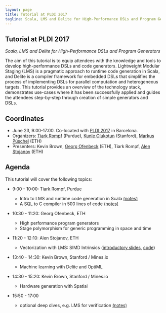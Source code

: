 ```yaml
---
layout: page
title: Tutorial at PLDI 2017
tagline: Scala, LMS and Delite for High-Performance DSLs and Program Generators
---
```


## Tutorial at PLDI 2017

_Scala, LMS and Delite for High-Performance DSLs and Program Generators_

The aim of this tutorial is to equip attendees with the knowledge and tools to develop high-performance DSLs and code generators. Lightweight Modular Staging (LMS) is a pragmatic approach to runtime code generation in Scala, and Delite is a compiler framework for embedded DSLs that simplifies the process of implementing DSLs for parallel computation and heterogeneous targets. This tutorial provides an overview of the technology stack, demonstrates use-cases where it has been successfully applied and guides the attendees step-by-step through creation of simple generators and DSLs.

## Coordinates

- June 23, 9:00-17:00. Co-located with [PLDI 2017](http://pldi2017.sigplan.org) in Barcelona.
- Organizers: [Tiark Rompf](http://tiarkrompf.github.io) (Purdue), [Kunle Olukotun](http://ogun.stanford.edu/~kunle) (Stanford), [Markus Püschel](http://www.inf.ethz.ch/personal/markusp/) (ETH)
- Presenters: Kevin Brown, [Georg Ofenbeck](https://georgofenbeck.github.io/) (ETH), Tiark Rompf, [Alen Stojanov](https://astojanov.github.io/) (ETH)


## Agenda

This tutorial will cover the following topics:

<!--[slides](https://dl.dropboxusercontent.com/u/5146003/pldi13-part1-lms.pdf), -->

- 9:00 - 10:00: Tiark Rompf, Purdue
  - Intro to LMS and runtime code generation in Scala [(notes)](http://scala-lms.github.io/tutorials/)
  - A SQL to C compiler in 500 lines of code [(notes)](https://scala-lms.github.io/tutorials/query.html)

- 10:30 - 11:20: Georg Ofenbeck, ETH
  - High performance program generators
  - Stage polymorphism for generic programming in space and time
- 11:20 - 12:10: Alen Stojanov, ETH
  - Vectorization with LMS: SIMD Intrinsics ([introductory slides](https://www.slideshare.net/astojanov/vectorization-with-lms-simd-intrinsics), [code](https://github.com/astojanov/lms-tutorial-pldi))

- 13:40 - 14:30: Kevin Brown, Stanford / Mines.io
  - Machine learning with Delite and OptiML
- 14:30 - 15:20: Kevin Brown, Stanford / Mines.io
  - Hardware generation with Spatial

- 15:50 - 17:00
  - optional deep dives, e.g. LMS for verification [(notes)](https://github.com/namin/lms-verify)

<!--
### Background on LMS
Multi-stage programming (MSP, staging for short) as established by Taha and Sheard aims to
simplify program generator development by expressing the program generator and parts of the generated code in a single program, using the same syntax. Traditional MSP languages like  MetaOCaml implement staging by providing syntactic quasi-quotation brackets to explicitly delay the evaluation of (i.e., stage) chosen program expressions. Contrary to dedicated MSP languages, LMS uses only types to distinguish the computational stages. Expressions of type Rep[T] in the first stage yield a computation of type T in the second stage. Expressions of a plain type T in the first stage will be evaluated and become constants in the generated code.
The standard Scala type system propagates information about which expressions are staged and thus performs a semi-automatic local binding-time analysis (BTA). Thus, LMS provides some of the benefits of automatic partial evaluation and of manual staging. LMS differs from earlier staging approaches in another important aspect: Instead of generating target code in one single step, LMS creates an intermediate representation of the staged code, which can be further analyzed and transformed (the LMS graph IR).

### Background on Delite
Modern computing systems are composed of increasingly parallel and heterogeneous devices and therefore new applications must be capable of targeting these devices in order to achieve high performance. Targeting these devices however is often not straightforward and requires low-level hardware-specific optimizations to maximize performance as well as utilizing multiple disparate programming models to target multiple devices. DSLs provide a solution to this problem by presenting the application developer with high level abstractions that can be transformed into efficient parallel implementations for multiple low-level programming models.  Delite is a compiler framework for building new embedded compiled DSLs that want high performance execution on heterogeneous devices. Delite is built on top of LMS and adds parallel patterns and parallel data structures. DSL authors implement domain-specific operations using Delite parallel ops, and Delite provides optimizations and code generation for multiple hardware targets. Currently supported parallel code generation includes Scala, C++, Cuda, and OpenCL.
-->
